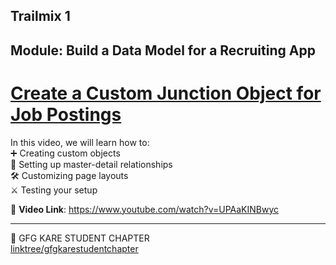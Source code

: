 ## Trailmix 1
## Module: Build a Data Model for a Recruiting App
# [Create a Custom Junction Object for Job Postings](https://trailhead.salesforce.com/content/learn/projects/build-a-data-model-for-a-recruiting-app/custom-object-job-posting-sites?trailmix_creator_id=journeytosalesforce&trailmix_slug=trailmix-1)
 
In this video, we will learn how to:   
➕ Creating custom objects  
🔧 Setting up master-detail relationships  
🛠 Customizing page layouts  
⚔ Testing your setup  

🎥 __Video Link__: https://www.youtube.com/watch?v=UPAaKINBwyc


---

💚 GFG KARE STUDENT CHAPTER  
[linktree/gfgkarestudentchapter](https://linktr.ee/gfgkarestudentchapter)
